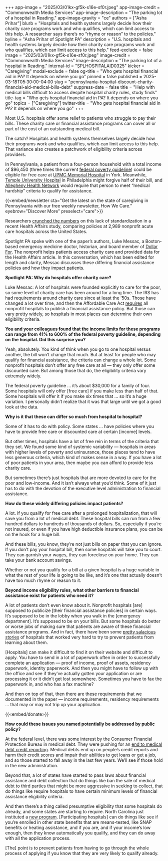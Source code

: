 +++
app-image = "2025/03/01kx-gf5k-s16e-sf0r.jpeg"
app-image-credit = "Commonwealth Media Services"
app-image-description = "The parking lot of a hospital in Reading."
app-image-gravity = "ce"
authors = ["Asha Prihar"]
blurb = "Hospitals and health systems largely decide how their charity care programs work and who qualifies, which can limit access to this help. A researcher says there’s no “rhyme or reason” to the policies."
byline = "Asha Prihar of Spotlight PA"
description = "U.S. hospitals and health systems largely decide how their charity care programs work and who qualifies, which can limit access to this help."
feed-exclude = false
image = "2025/03/01kx-gf5k-s16e-sf0r.jpeg"
image-credit = "Commonwealth Media Services"
image-description = "The parking lot of a hospital in Reading."
internal-id = "SPLHOSPITALAID0325"
kicker = "Caregiving"
modal-exclude = false
og-title = "Who gets hospital financial aid in PA? It depends on where you go"
pinned = false
published = 2025-03-18T05:30:00-04:00
slug = "pennsylvania-hospital-discount-charity-financial-aid-medical-bills-debt"
suppress-date = false
title = "Help with medical bills difficult to access despite hospital charity rules, study finds"
title-tag = "Who gets hospital financial aid in PA? It depends on where you go"
topics = ["Caregiving"]
twitter-title = "Who gets hospital financial aid in PA? It depends on where you go"
+++

Most U.S. hospitals offer some relief to patients who struggle to pay their bills. These charity care or financial assistance programs can cover all or part of the cost of an outstanding medical bill.

The catch? Hospitals and health systems themselves largely decide how their programs work and who qualifies, which can limit access to this help. That variance also creates a patchwork of eligibility criteria across providers.

In Pennsylvania, a patient from a four-person household with a total income of $96,450 (three times the current <a href="https://aspe.hhs.gov/topics/poverty-economic-mobility/poverty-guidelines">federal poverty guideline</a>) could be eligible for free care at <a href="https://www.upmc.com/locations/hospitals/memorial/about/charity-care">UPMC Memorial Hospital</a> in York. Meanwhile, <a href="https://www.templehealth.org/locations/temple-university-hospital/patients-visitors/financial-assistance">Temple University Hospital</a> in Philadelphia might forgive half of their bill, and <a href="https://www.ahn.org/patients-visitors/patients/financial-services/uninsured-financial-assistance">Allegheny Health Network</a> would require that person to meet “medical hardship” criteria to qualify for assistance.<em></em>

{{<embed/newsletter cta="Get the latest on the state of caregiving in Pennsylvania with our free weekly newsletter, How We Care." eyebrow="Discover More" preselect="care">}}

Researchers <a href="https://www.healthaffairs.org/doi/10.1377/hlthaff.2023.01615">crunched the numbers</a> on this lack of standardization in a recent Health Affairs study, comparing policies at 2,989 nonprofit acute care hospitals across the United States.

Spotlight PA spoke with one of the paper’s authors, Luke Messac, a Boston-based emergency medicine doctor, historian, and board member of <a href="https://dollarfor.org/">Dollar For</a>. The nonprofit helps patients access charity care and provided data for the Health Affairs article. In this conversation, which has been edited for length and clarity, Messac discusses these differing financial assistance policies and how they impact patients.

<strong>Spotlight PA: Why do hospitals offer charity care?</strong>

Luke Messac: A lot of hospitals were founded explicitly to care for the poor, so some level of charity care has been around for a long time. The IRS has had requirements around charity care since at least the ’50s. Those have changed a lot over time, and then the Affordable Care Act <a href="https://www.irs.gov/charities-non-profits/financial-assistance-policy-and-emergency-medical-care-policy-section-501r4">requires</a> all nonprofit hospitals to publish a financial assistance policy. But those can vary pretty widely, so hospitals in most places can determine their own eligibility criteria.

<strong>You and your colleagues found that the income limits for these programs can range from 41% to 600% of the federal poverty guideline, depending on the hospital. Did this surprise you?</strong>

Yeah, absolutely. You kind of think when you go to one hospital versus another, the bill won’t change that much. But at least for people who may qualify for financial assistance, the criteria can change a whole lot. Some nonprofit hospitals don’t offer any free care at all — they only offer some discounted care. But among those that do, the eligibility criteria vary extremely widely.

The federal poverty guideline … it’s about $30,000 for a family of four. Some hospitals will only offer \[free care\] if you make less than half of that. Some hospitals will offer it if you make six times that … so it’s a huge variation. I personally didn’t realize that it was that large until we got a good look at the data.

<strong>Why is it that these can differ so much from hospital to hospital?</strong>

Some of it has to do with policy. Some states … have policies where you have to provide free care or discounted care at certain \[income\] levels.

But other times, hospitals have a lot of free rein in terms of the criteria that they set. We found some kind of systemic variability — hospitals in areas with higher levels of poverty and uninsurance, those places tend to have less generous criteria, which kind of makes sense in a way. If you have a lot of poor patients in your area, then maybe you can afford to provide less charity care.

But sometimes there’s just hospitals that are more devoted to care for the poor and low-income. And it isn’t always what you’d think. Some of it just has to do with the devotion of the executive level administration to financial assistance.

<strong>How do these widely differing policies impact patients?</strong>

A lot. If you qualify for free care after a prolonged hospitalization, that will save you from a lot of medical debt. These hospital bills can run from a few hundred dollars to hundreds of thousands of dollars. So, especially if you’re not insured, or even if you have high deductible insurance plans, you can be on the hook for a huge bill.

And these bills, you know, they’re not just bills on paper that you can ignore. If you don’t pay your hospital bill, then some hospitals will take you to court. They can garnish your wages, they can foreclose on your home. They can take your bank account savings.

Whether or not you qualify for a bill at a given hospital is a huge variable in what the rest of your life is going to be like, and it’s one that actually doesn’t have too much rhyme or reason to it.

<strong>Beyond income eligibility rules, what other barriers to financial assistance exist for patients who need it?</strong>

A lot of patients don’t even know about it. Nonprofit hospitals \[are\] supposed to publicize \[their financial assistance policies\] in certain ways. It’s supposed to be in the lobby when you walk in the \[emergency department\]. It’s supposed to be on your bills. But some hospitals do better or worse jobs of making sure that patients are aware of these financial assistance programs. And in fact, there have been some <a href="https://www.nytimes.com/2022/09/24/business/nonprofit-hospitals-poor-patients.html">pretty salacious stories</a> of hospitals that worked very hard to try to prevent patients from learning about them.

\[Hospitals\] can make it difficult to find it on their website and difficult to apply. You have to send in a lot of paperwork often in order to successfully complete an application — proof of income, proof of assets, residency paperwork, identity paperwork. And then you might have to follow up with the office and see if they’ve actually gotten your application or are processing it or it didn’t get lost somewhere. Sometimes you have to fax the paperwork in, and who has a fax machine?

And then on top of that, then there are these requirements that we documented in the paper — income requirements, residency requirements … that may or may not trip up your application.

{{<embed/donate>}}

<strong>How could these issues you named potentially be addressed by public policy?</strong>

At the federal level, there was some interest by the Consumer Financial Protection Bureau in medical debt. They were pushing for an <a href="https://www.consumerfinance.gov/about-us/newsroom/cfpb-finalizes-rule-to-remove-medical-bills-from-credit-reports/">end to medical debt credit reporting</a>. Medical debts end up on people’s credit reports and harm their credit scores and impair their abilities to get loans or get a job, and so those started to fall away in the last few years. We’ll see if those hold in the new administration.

Beyond that, a lot of states have started to pass laws about financial assistance and debt collection that do things like ban the sale of medical debt to third parties that might be more aggressive in seeking to collect, that do things like require hospitals to have certain minimum levels of financial assistance eligibility criteria.

And then there’s a thing called presumptive eligibility that some hospitals do already, and some states are starting to require. North Carolina just instituted a <a href="https://www.ncdhhs.gov/news/press-releases/2024/07/29/cms-approves-north-carolinas-medical-debt-relief-incentive-program">new program</a>. \[Participating hospitals\] can do things like see if you’re enrolled in other state benefits that are means-tested, like SNAP benefits or heating assistance, and if you are, and if your income’s low enough, then they know automatically you qualify, and they can do away with all the application process.

\[The\] point is to prevent patients from having to go through the whole process of applying if you know that they are very likely to qualify already.

